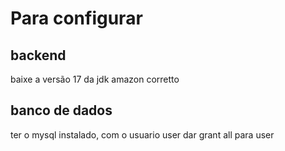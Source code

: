 # Para configurar 

## backend

baixe a versão 17 da jdk amazon corretto


## banco de dados

ter o mysql instalado, com o usuario user
dar grant all para user


